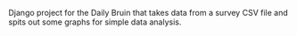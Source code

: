 Django project for the Daily Bruin that takes data from a survey CSV file and spits out some graphs for simple data analysis.